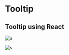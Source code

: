 # Tooltip
## Tooltip using React


![a](https://cloud.githubusercontent.com/assets/15172015/23340378/cfaa3984-fc56-11e6-88bc-484d149413b3.PNG)


![s](https://cloud.githubusercontent.com/assets/15172015/23340379/cfb0fa12-fc56-11e6-9b6a-0f13f7de8fd3.PNG)
